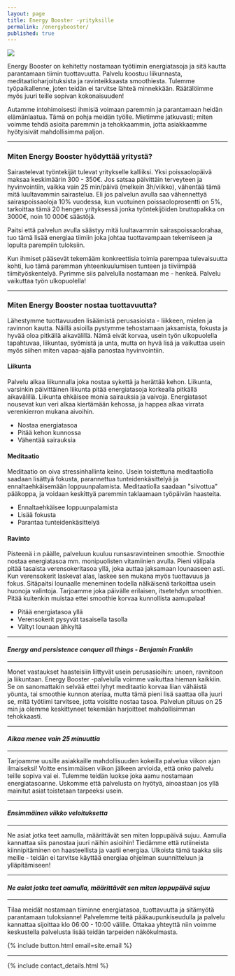 ```yaml
---
layout: page
title: Energy Booster -yrityksille
permalink: /energybooster/
published: true
---
```


![]({{site.baseurl}}/media/WorkEnergy.jpg)


Energy Booster on kehitetty nostamaan työtiimin energiatasoja ja sitä kautta parantamaan tiimin tuottavuutta. Palvelu koostuu 
liikunnasta, meditaatioharjoituksista ja ravinteikkaasta smoothiesta. Tulemme työpaikallenne, joten teidän ei tarvitse lähteä minnekkään. Räätälöimme myös juuri teille sopivan kokonaisuuden! 

Autamme intohimoisesti ihmisiä voimaan paremmin ja parantamaan heidän elämänlaatua. Tämä on pohja meidän työlle. Mietimme jatkuvasti; miten voimme tehdä asioita paremmin ja tehokkaammin, jotta asiakkaamme hyötyisivät mahdollisimma paljon.  

---

### Miten Energy Booster hyödyttää yritystä?

Sairastelevat työntekijät tulevat yritykselle kalliiksi. Yksi poissaolopäivä maksaa keskimäärin 300 - 350€. Jos satsaa päivittäin terveyteen ja hyvinvointiin, vaikka vain 25 min/päivä (melkein 3h/viikko), vähentää tämä mitä luultavammin sairastelua. Eli jos palvelun avulla saa vähennettyä sairaspoissaoloja 10% vuodessa, kun vuotuinen poissaoloprosentti on 5%,  tarkoittaa tämä 20 hengen yrityksessä jonka työntekijöiden bruttopalkka on 3000€, noin 10 000€ säästöjä.

Paitsi että palvelun avulla säästyy mitä luultavammin sairaspoissaolorahaa, tuo tämä lisää energiaa tiimiin joka johtaa tuottavampaan tekemiseen ja lopulta parempiin tuloksiin. 

Kun ihmiset pääsevät tekemääm konkreettisia toimia parempaa tulevaisuutta kohti, luo tämä paremman yhteenkuulumisen tunteen ja tiiviimpää tiimityöskentelyä. Pyrimme siis palvelulla nostamaan me - henkeä. Palvelu vaikuttaa työn ulkopuolella!

---

### Miten Energy Booster nostaa tuottavuutta?

Lähestymme tuottavuuden lisäämistä perusasioista - liikkeen, mielen ja ravinnon kautta. Näillä asioilla pystymme tehostamaan jaksamista, fokusta ja hyvää oloa pitkällä aikavälillä. Nämä eivät korvaa, usein työn ulkopuolella tapahtuvaa, liikuntaa, syömistä ja unta, mutta on hyvä lisä ja vaikuttaa usein myös siihen miten vapaa-ajalla panostaa hyvinvointiin.

#### Liikunta

Palvelu alkaa liikunnalla joka nostaa sykettä ja herättää kehon. Liikunta, varsinkin päivittäinen liikunta pitää energiatasoja 
korkealla pitkällä aikavälillä. Liikunta ehkäisee monia sairauksia ja vaivoja. Energiatasot nousevat kun veri alkaa
kiertämään kehossa, ja happea alkaa virrata verenkierron mukana aivoihin. 

- Nostaa energiatasoa
- Pitää kehon kunnossa
- Vähentää sairauksia

#### Meditaatio

Meditaatio on oiva stressinhallinta keino. Usein toistettuna meditaatiolla saadaan lisättyä fokusta, parannettua tunteidenkäsittelyä 
ja ennaltaehkäisemään loppuunpalamista. Meditaatiolla saadaan "siivottua" pääkoppa, ja voidaan keskittyä paremmin taklaamaan 
työpäivän haasteita. 

- Ennaltaehkäisee loppuunpalamista
- Lisää fokusta
- Parantaa tunteidenkäsittelyä

#### Ravinto

Pisteenä i:n päälle, palveluun kuuluu runsasravinteinen smoothie. Smoothie nostaa energiatasoa mm. monipuolisten vitamiinien avulla.
Pieni välipala pitää tasaista verensokeritasoa yllä, joka auttaa jaksamaan lounaaseen asti. Kun verensokerit laskevat alas, laskee
sen mukana myös tuottavuus ja fokus. Sitäpaitsi lounaalle meneminen todella nälkäisenä tarkoittaa usein huonoja valintoja.
Tarjoamme joka päivälle erilaisen, itsetehdyn smoothien. Pitää kuitenkin muistaa ettei smoothie korvaa kunnollista aamupalaa!

- Pitää energiatasoa yllä
- Verensokerit pysyvät tasaisella tasolla
- Vältyt lounaan ähkyltä

---

#### _Energy and persistence conquer all things - Benjamin Franklin_

---

Monet vastaukset haasteisiin liittyvät usein perusasioihin: uneen, ravnitoon ja liikuntaan. Energy Booster -palvelulla voimme 
vaikuttaa hieman kaikkiin. Se on sanomattakin selvää ettei lyhyt meditaatio korvaa liian vähäistä yöunta, tai smoothie kunnon 
ateriaa, mutta tämä pieni lisä saattaa olla juuri se, mitä työtiimi tarvitsee, jotta voisitte nostaa tasoa. Palvelun pituus on 25 min ja olemme keskittyneet tekemään harjoitteet mahdollisimman tehokkaasti. 

---

#### _Aikaa menee vain 25 minuuttia_

---


Tarjoamme uusille asiakkaille mahdollisuuden kokeilla palvelua viikon ajan ilmaiseksi! Voitte ensimmäisen viikon jälkeen arvioida, että onko palvelu teille sopiva vai ei. Tulemme teidän luokse joka aamu nostamaan energiatasoanne. Uskomme että palvelusta on hyötyä, ainoastaan jos yllä mainitut asiat toistetaan tarpeeksi usein. 

---

#### _Ensimmäinen viikko veloituksetta_

---

Ne asiat jotka teet aamulla, määrittävät sen miten loppupäivä sujuu. Aamulla kannattaa siis panostaa juuri näihin asioihin! 
Tiedämme että rutiineista kiinnipitäminen on haasteellista ja vaatii energiaa. Ulkoista tämä taakka siis meille - teidän ei tarvitse käyttää energiaa ohjelman suunnitteluun ja ylläpitämiseen!

---

#### _Ne asiat jotka teet aamulla, määrittävät sen miten loppupäivä sujuu_

---

Tilaa meidät nostamaan tiiminne energiatasoa, tuottavuutta ja sitämyötä parantamaan tuloksianne! Palvelemme teitä pääkaupunkiseudulla ja palvelu kannattaa sijoittaa klo 06:00 - 10:00 välille. Ottakaa yhteyttä niin voimme keskustella palvelusta lisää teidän tarpeiden näkökulmasta.

<div>
{% include button.html email=site.email %}
</div>

---


{% include contact_details.html %}
